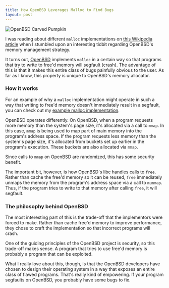 ```yaml
---
title: How OpenBSD Leverages Malloc to Find Bugs
layout: post
---
```


![OpenBSD Carved Pumpkin](http://os-blog.com/img/openbsd_pumpkin.jpg)

I was reading about different `malloc` implementations on [this Wikipedia article](http://en.wikipedia.org/wiki/Memory_management) when I stumbled upon an interesting tidbit regarding OpenBSD's memory management strategy.

It turns out, [OpenBSD](http://www.openbsd.org/) implements `malloc` in a certain way so that programs that try to write to free'd memory will segfault (crash). The advantage of this is that it makes this entire class of bugs painfully obvious to the user. As far as I know, this property is unique to OpenBSD's memory allocator.

### How it works

For an example of why a `malloc` implementation might operate in such a way that writing to free'd memory doesn't immediately result in a segfault, you can check out my [example malloc implementation](http://os-blog.com/basic-malloc-implementation/).

OpenBSD operates differently. On OpenBSD, when a program requests more memory than the system's page size, it's allocated via a call to `mmap`. In this case, `mmap` is being used to map part of main memory into the program's address space. If the program requests less memory than the system's page size, it's allocated from buckets set up earlier in the program's execution. These buckets are also allocated via `mmap`.

Since calls to `mmap` on OpenBSD are randomized, this has some security benefit.

The important bit, however, is how OpenBSD's libc handles calls to `free`. Rather than cache the free'd memory so it can be reused, `free` immediately unmaps the memory from the program's address space via a call to `munmap`. Thus, if the program tries to write to that memory after calling `free`, it will segfault.

### The philosophy behind OpenBSD

The most interesting part of this is the trade-off that the implementors were forced to make. Rather than cache free'd memory to improve performance, they chose to craft the implementation so that incorrect programs will crash. 

One of the guiding principles of the OpenBSD project is security, so this trade-off makes sense. A program that tries to use free'd memory is probably a program that can be exploited.

What I really love about this, though, is that the OpenBSD developers have chosen to design their operating system in a way that exposes an entire class of flawed programs. That's really kind of empowering. If your program segfaults on OpenBSD, you probably have some bugs to fix.
